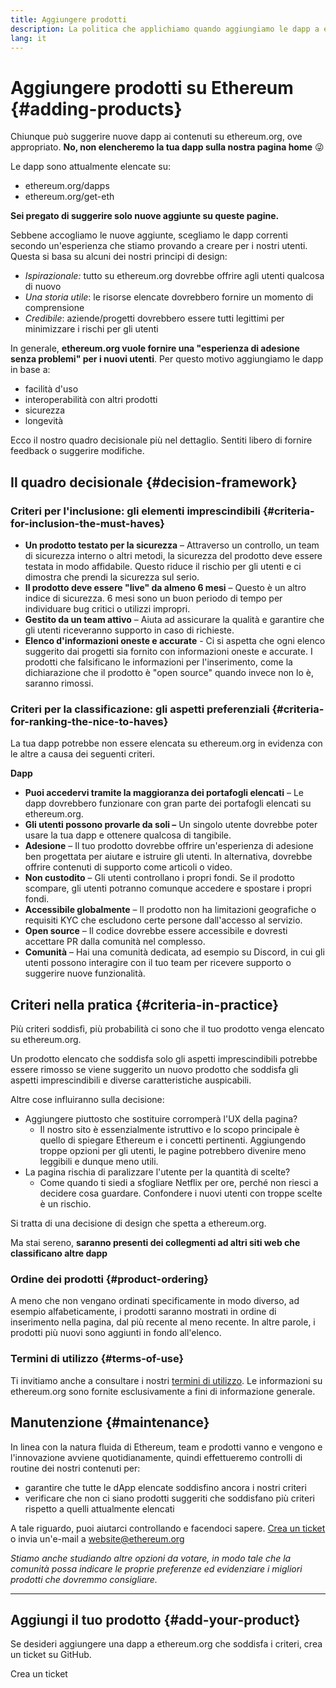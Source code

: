 ```yaml
---
title: Aggiungere prodotti
description: La politica che applichiamo quando aggiungiamo le dapp a ethereum.org
lang: it
---
```


# Aggiungere prodotti su Ethereum {#adding-products}

Chiunque può suggerire nuove dapp ai contenuti su ethereum.org, ove appropriato. **No, non elencheremo la tua dapp sulla nostra pagina home** 😜

Le dapp sono attualmente elencate su:

- ethereum.org/dapps
- ethereum.org/get-eth

**Sei pregato di suggerire solo nuove aggiunte su queste pagine.**

Sebbene accogliamo le nuove aggiunte, scegliamo le dapp correnti secondo un'esperienza che stiamo provando a creare per i nostri utenti. Questa si basa su alcuni dei nostri principi di design:

- _Ispirazionale:_ tutto su ethereum.org dovrebbe offrire agli utenti qualcosa di nuovo
- _Una storia utile_: le risorse elencate dovrebbero fornire un momento di comprensione
- _Credibile_: aziende/progetti dovrebbero essere tutti legittimi per minimizzare i rischi per gli utenti

In generale, **ethereum.org vuole fornire una "esperienza di adesione senza problemi" per i nuovi utenti**. Per questo motivo aggiungiamo le dapp in base a:

- facilità d'uso
- interoperabilità con altri prodotti
- sicurezza
- longevità

Ecco il nostro quadro decisionale più nel dettaglio. Sentiti libero di fornire feedback o suggerire modifiche.

## Il quadro decisionale {#decision-framework}

### Criteri per l'inclusione: gli elementi imprescindibili {#criteria-for-inclusion-the-must-haves}

- **Un prodotto testato per la sicurezza** – Attraverso un controllo, un team di sicurezza interno o altri metodi, la sicurezza del prodotto deve essere testata in modo affidabile. Questo riduce il rischio per gli utenti e ci dimostra che prendi la sicurezza sul serio.
- **Il prodotto deve essere "live" da almeno 6 mesi** – Questo è un altro indice di sicurezza. 6 mesi sono un buon periodo di tempo per individuare bug critici o utilizzi impropri.
- **Gestito da un team attivo** – Aiuta ad assicurare la qualità e garantire che gli utenti riceveranno supporto in caso di richieste.
- **Elenco d'informazioni oneste e accurate** - Ci si aspetta che ogni elenco suggerito dai progetti sia fornito con informazioni oneste e accurate. I prodotti che falsificano le informazioni per l'inserimento, come la dichiarazione che il prodotto è "open source" quando invece non lo è, saranno rimossi.

### Criteri per la classificazione: gli aspetti preferenziali {#criteria-for-ranking-the-nice-to-haves}

La tua dapp potrebbe non essere elencata su ethereum.org in evidenza con le altre a causa dei seguenti criteri.

**Dapp**

- **Puoi accedervi tramite la maggioranza dei portafogli elencati** – Le dapp dovrebbero funzionare con gran parte dei portafogli elencati su ethereum.org.
- **Gli utenti possono provarle da soli –** Un singolo utente dovrebbe poter usare la tua dapp e ottenere qualcosa di tangibile.
- **Adesione** – Il tuo prodotto dovrebbe offrire un'esperienza di adesione ben progettata per aiutare e istruire gli utenti. In alternativa, dovrebbe offrire contenuti di supporto come articoli o video.
- **Non custodito** – Gli utenti controllano i propri fondi. Se il prodotto scompare, gli utenti potranno comunque accedere e spostare i propri fondi.
- **Accessibile globalmente** – Il prodotto non ha limitazioni geografiche o requisiti KYC che escludono certe persone dall'accesso al servizio.
- **Open source** – Il codice dovrebbe essere accessibile e dovresti accettare PR dalla comunità nel complesso.
- **Comunità** – Hai una comunità dedicata, ad esempio su Discord, in cui gli utenti possono interagire con il tuo team per ricevere supporto o suggerire nuove funzionalità.

## Criteri nella pratica {#criteria-in-practice}

Più criteri soddisfi, più probabilità ci sono che il tuo prodotto venga elencato su ethereum.org.

Un prodotto elencato che soddisfa solo gli aspetti imprescindibili potrebbe essere rimosso se viene suggerito un nuovo prodotto che soddisfa gli aspetti imprescindibili e diverse caratteristiche auspicabili.

Altre cose influiranno sulla decisione:

- Aggiungere piuttosto che sostituire corromperà l'UX della pagina?
  - Il nostro sito è essenzialmente istruttivo e lo scopo principale è quello di spiegare Ethereum e i concetti pertinenti. Aggiungendo troppe opzioni per gli utenti, le pagine potrebbero divenire meno leggibili e dunque meno utili.
- La pagina rischia di paralizzare l'utente per la quantità di scelte?
  - Come quando ti siedi a sfogliare Netflix per ore, perché non riesci a decidere cosa guardare. Confondere i nuovi utenti con troppe scelte è un rischio.

Si tratta di una decisione di design che spetta a ethereum.org.

Ma stai sereno, **saranno presenti dei collegmenti ad altri siti web che classificano altre dapp**

### Ordine dei prodotti {#product-ordering}

A meno che non vengano ordinati specificamente in modo diverso, ad esempio alfabeticamente, i prodotti saranno mostrati in ordine di inserimento nella pagina, dal più recente al meno recente. In altre parole, i prodotti più nuovi sono aggiunti in fondo all'elenco.

### Termini di utilizzo {#terms-of-use}

Ti invitiamo anche a consultare i nostri [termini di utilizzo](/terms-of-use/). Le informazioni su ethereum.org sono fornite esclusivamente a fini di informazione generale.

## Manutenzione {#maintenance}

In linea con la natura fluida di Ethereum, team e prodotti vanno e vengono e l'innovazione avviene quotidianamente, quindi effettueremo controlli di routine dei nostri contenuti per:

- garantire che tutte le dApp elencate soddisfino ancora i nostri criteri
- verificare che non ci siano prodotti suggeriti che soddisfano più criteri rispetto a quelli attualmente elencati

A tale riguardo, puoi aiutarci controllando e facendoci sapere. [Crea un ticket](https://github.com/ethereum/ethereum-org-website/issues/new?assignees=&labels=Type%3A+Feature&template=feature_request.yaml&title=) o invia un'e-mail a [website@ethereum.org](mailto:website@ethereum.org)

_Stiamo anche studiando altre opzioni da votare, in modo tale che la comunità possa indicare le proprie preferenze ed evidenziare i migliori prodotti che dovremmo consigliare._

---

## Aggiungi il tuo prodotto {#add-your-product}

Se desideri aggiungere una dapp a ethereum.org che soddisfa i criteri, crea un ticket su GitHub.

<ButtonLink href="https://submitapp.paperform.co/">
  Crea un ticket
</ButtonLink>
